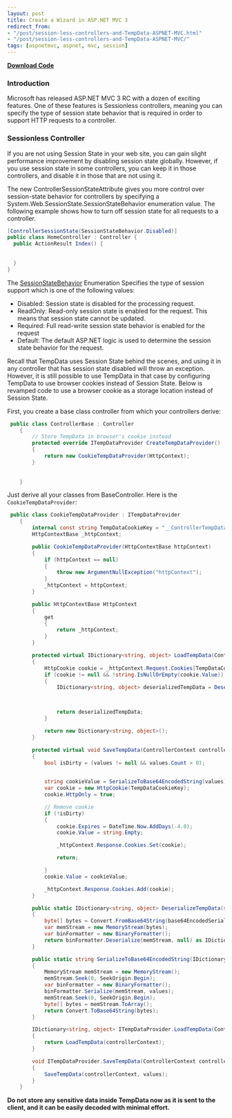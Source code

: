 ```yaml
---
layout: post
title: Create a Wizard in ASP.NET MVC 3
redirect_from:
- "/post/session-less-controllers-and-TempData-ASPNET-MVC.html"
- "/post/session-less-controllers-and-TempData-ASPNET-MVC/"
tags: [aspnetmvc, aspnet, mvc, session]
---
```

**[Download Code](/attachments/posts/archived/session-less-controllers-and-tempdata-aspnet-mvc.zip)**

### Introduction

Microsoft has released ASP.NET MVC 3 RC with a dozen of exciting features. One of these features is Sessionless controllers, meaning you can specify the type of session state behavior that is required in order to support HTTP requests to a controller. 

### Sessionless Controller

If you are not using Session State in your web site, you can gain slight performance improvement by disabling session state globally. However, if you use session state in some controllers, you can keep it in those controllers, and disable it in those that are not using it.

The new ControllerSessionStateAttribute gives you more control over session-state behavior for controllers by specifying a System.Web.SessionState.SessionStateBehavior enumeration value. The following example shows how to turn off session state for all requests to a controller.

```csharp
[ControllerSessionState(SessionStateBehavior.Disabled)]
public class HomeController : Controller {
  public ActionResult Index() {
    
  
  }
}
```

 The [SessionStateBehavior](http://msdn.microsoft.com/en-us/library/system.web.sessionstate.sessionstatebehavior.aspx) Enumeration Specifies the type of session support which is one of the following values:

*    Disabled: Session state is disabled for the processing request.
*    ReadOnly: Read-only session state is enabled for the request. This means that session state cannot be updated.
*    Required: Full read-write session state behavior is enabled for the request
*    Default: The default ASP.NET logic is used to determine the session state behavior for the request.

Recall that TempData uses Session State behind the scenes, and using it in any controller that has session state disabled will throw an exception. However, it is still possible to use TempData in that case by configuring TempData to use browser cookies instead of Session State. Below is revamped code to use a browser cookie as a storage location instead of Session State. 

First, you create a base class controller from which your controllers derive: 

```csharp
 public class ControllerBase : Controller
    {
        // Store TempData in browser's cookie instead
        protected override ITempDataProvider CreateTempDataProvider()
        {
            return new CookieTempDataProvider(HttpContext);
        }
        
    
    }
```

Just derive all your classes from BaseController. Here is the `CookieTempDataProvider`: 

```csharp
 public class CookieTempDataProvider : ITempDataProvider
    {
        internal const string TempDataCookieKey = "__ControllerTempData";
        HttpContextBase _httpContext;

        public CookieTempDataProvider(HttpContextBase httpContext)
        {
            if (httpContext == null)
            {
                throw new ArgumentNullException("httpContext");
            }
            _httpContext = httpContext;
        }

        public HttpContextBase HttpContext
        {
            get
            {
                return _httpContext;
            }
        }

        protected virtual IDictionary<string, object> LoadTempData(ControllerContext controllerContext)
        {
            HttpCookie cookie = _httpContext.Request.Cookies[TempDataCookieKey];
            if (cookie != null && !string.IsNullOrEmpty(cookie.Value))
            {
                IDictionary<string, object> deserializedTempData = DeserializeTempData(cookie.Value);



                return deserializedTempData;
            }

            return new Dictionary<string, object>();
        }

        protected virtual void SaveTempData(ControllerContext controllerContext, IDictionary<string, object> values)
        {
            bool isDirty = (values != null && values.Count > 0);

          
            string cookieValue = SerializeToBase64EncodedString(values);  
            var cookie = new HttpCookie(TempDataCookieKey);
            cookie.HttpOnly = true;

            // Remove cookie
            if (!isDirty)
            {
                cookie.Expires = DateTime.Now.AddDays(-4.0);
                cookie.Value = string.Empty;

                _httpContext.Response.Cookies.Set(cookie);

                return;

            }
            cookie.Value = cookieValue;

            _httpContext.Response.Cookies.Add(cookie);
        }

        public static IDictionary<string, object> DeserializeTempData(string base64EncodedSerializedTempData)
        {
            byte[] bytes = Convert.FromBase64String(base64EncodedSerializedTempData);
            var memStream = new MemoryStream(bytes);
            var binFormatter = new BinaryFormatter();
            return binFormatter.Deserialize(memStream, null) as IDictionary<string, object> /*TempDataDictionary : This returns NULL*/;
        }

        public static string SerializeToBase64EncodedString(IDictionary<string, object> values)
        {
            MemoryStream memStream = new MemoryStream();
            memStream.Seek(0, SeekOrigin.Begin);
            var binFormatter = new BinaryFormatter();
            binFormatter.Serialize(memStream, values);
            memStream.Seek(0, SeekOrigin.Begin);
            byte[] bytes = memStream.ToArray();
            return Convert.ToBase64String(bytes);
        }

        IDictionary<string, object> ITempDataProvider.LoadTempData(ControllerContext controllerContext)
        {
            return LoadTempData(controllerContext);
        }

        void ITempDataProvider.SaveTempData(ControllerContext controllerContext, IDictionary<string, object> values)
        {
            SaveTempData(controllerContext, values);
        }
    }
```

**Do not store any sensitive data inside TempData now as it is sent to the client, and it can be easily decoded with minimal effort.**